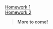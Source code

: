 [Homework 1](https://kirossa.github.io/homeworks/homework-1/)<br/>
[Homework 2](https://kirossa.github.io/homeworks/homework-1/)<br/>

> **More to come!**
